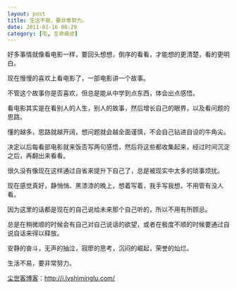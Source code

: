 ```yaml
---
layout: post
title: 生活不易，要非常努力。
date: 2011-01-16 06:29
category: [宅, 生命痕迹]
---
```

好多事情就像看电影一样，要回头想想，倒序的看看，才能想的更清楚，看的更明白。

现在慢慢的喜欢上看电影了，一部电影讲一个故事。

不管这个故事你是否喜欢，但总是能从中学到点东西，体会出点感悟。

看电影其实是在看别人的人生，别人的故事，然后增长自己的眼界，以及看问题的思路。

懂的越多，思路就越开阔，想问题就会越全面谨慎，不会自己钻进自设的牛角尖。

决定以后每看部电影就来饭否写两句感悟，然后将这些都收集起来，经过时间沉淀之后，再翻出来看看。

很久没有像现在这样通过自省来提升下自己了，总是被现实中太多的琐事烦扰。

现在感觉真好，静悄悄、黑漆漆的晚上，想着写着，我手写我想，不用管有没人看。

因为这里的话都是现在的自己说给未来那个自己听的，所以不用有所顾忌。

总是在稍微顺的时候会有自己对自己说话的欲望，或者在极度不顺的时候要通过自说自话来得以释放。

安静的奋斗，无声的抽泣，寂廖的思考，沉闷的崛起，荣誉的灿烂。

生活不易，要非常努力。

<a href="http://i.lvshiminglu.com/">尘世客博客</a>：<a href="http://i.lvshiminglu.com/">http://i.lvshiminglu.com/</a>

